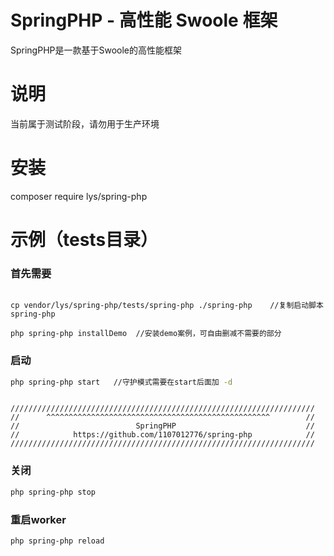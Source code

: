 # SpringPHP - 高性能 Swoole 框架
SpringPHP是一款基于Swoole的高性能框架

# 说明
当前属于测试阶段，请勿用于生产环境

# 安装
composer require lys/spring-php

# 示例（tests目录）
### 首先需要

```

cp vendor/lys/spring-php/tests/spring-php ./spring-php    //复制启动脚本spring-php

php spring-php installDemo  //安装demo案例，可自由删减不需要的部分

```

### 启动
```bash
php spring-php start   //守护模式需要在start后面加 -d
```
```

////////////////////////////////////////////////////////////////////
//      ^^^^^^^^^^^^^^^^^^^^^^^^^^^^^^^^^^^^^^^^^^^^^^^^^^        //
//                          SpringPHP                             //
//            https://github.com/1107012776/spring-php            //
////////////////////////////////////////////////////////////////////

```

### 关闭
```bash
php spring-php stop
```

### 重启worker
```bash
php spring-php reload
```


  

